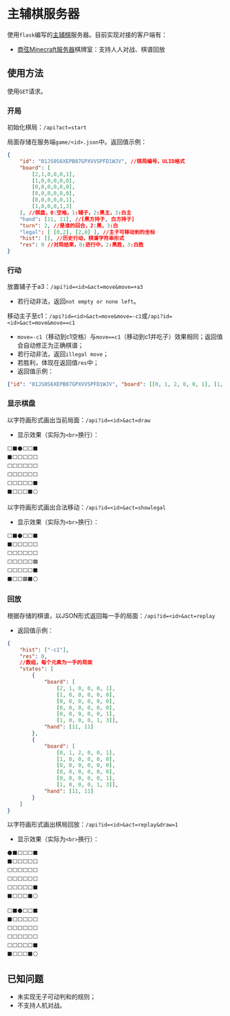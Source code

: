 # 主辅棋服务器

使用`flask`编写的[主辅棋](https://k.guc1010.top/tegojafo)服务器。目前实现对接的客户端有：
- [商弦Minecraft服务器](https://guc1010.top)棋牌室：支持人人对战、棋谱回放

## 使用方法

使用`GET`请求。

### 开局

初始化棋局：`/api?act=start`

局面存储在服务端`game/<id>.json`中。返回值示例：

```json
{
    "id": "01JS0S6XEPB87GPXVVSPFD1WJV", //棋局编号，ULID格式
    "board": [
        [2,1,0,0,0,1],
        [1,0,0,0,0,0],
        [0,0,0,0,0,0],
        [0,0,0,0,0,0],
        [0,0,0,0,0,1],
        [1,0,0,0,1,3]
    ], //棋盘，0:空格，1:辅子，2:黑主，3:白主
    "hand": [11, 11], //[黑方持子, 白方持子]
    "turn": 2, //是谁的回合，2:黑，3:白
    "legal": [ [0,2], [2,0] ], //主子可移动到的坐标
    "hist": [], //历史行动，棋谱字符串形式
    "res": 0 //对局结果，0:进行中，2:黑胜，3:白胜
}
```

### 行动

放置辅子于a3：`/api?id=<id>&act=move&move=+a3`

- 若行动非法，返回`not empty or none left`。

移动主子至c1：`/api?id=<id>&act=move&move=-c1`或`/api?id=<id>&act=move&move==c1`

- `move=-c1`（移动到c1空格）与`move==c1`（移动到c1并吃子）效果相同；返回值会自动修正为正确棋谱；
- 若行动非法，返回`illegal move`；
- 若胜利，体现在返回值`res`中；
- 返回值示例：

``` json
{"id": "01JS0S6XEPB87GPXVVSPFD1WJV", "board": [[0, 1, 2, 0, 0, 1], [1, 0, 0, 0, 0, 0], [0, 0, 0, 0, 0, 0], [0, 0, 0, 0, 0, 0], [0, 0, 0, 0, 0, 1], [1, 0, 0, 0, 1, 3]], "hand": [11, 11], "turn": 3, "legal": [[5, 3], [3, 5]], "hist": ["-c1"], "res": 0}
```

### 显示棋盘

以字符画形式画出当前局面：`/api?id=<id>&act=draw`

- 显示效果（实际为`<br>`换行）：

```
⬜⬛⚫⬜⬜⬛
⬛⬜⬜⬜⬜⬜
⬜⬜⬜⬜⬜⬜
⬜⬜⬜⬜⬜⬜
⬜⬜⬜⬜⬜⬛
⬛⬜⬜⬜⬛⚪
```

以字符画形式画出合法移动：`/api?id=<id>&act=showlegal`

- 显示效果（实际为`<br>`换行）：

```
⬜⬛⚫⬜⬜⬛
⬛⬜⬜⬜⬜⬜
⬜⬜⬜⬜⬜⬜
⬜⬜⬜⬜⬜🟩
⬜⬜⬜⬜⬜⬛
⬛⬜⬜🟩⬛⚪
```

### 回放

根据存储的棋谱，以JSON形式返回每一手的局面：`/api?id=<id>&act=replay`

- 返回值示例：

```json
{
    "hist": ["-c1"],
    "res": 0,
    //数组，每个元素为一手的局面
    "states": [
        {
            "board": [
                [2, 1, 0, 0, 0, 1],
                [1, 0, 0, 0, 0, 0],
                [0, 0, 0, 0, 0, 0],
                [0, 0, 0, 0, 0, 0],
                [0, 0, 0, 0, 0, 1],
                [1, 0, 0, 0, 1, 3]],
            "hand": [11, 11]
        },
        {
            "board": [
                [0, 1, 2, 0, 0, 1],
                [1, 0, 0, 0, 0, 0],
                [0, 0, 0, 0, 0, 0],
                [0, 0, 0, 0, 0, 0],
                [0, 0, 0, 0, 0, 1],
                [1, 0, 0, 0, 1, 3]],
            "hand": [11, 11]
        }
    ]
}
```

以字符画形式画出棋局回放：`/api?id=<id>&act=replay&draw=1`

- 显示效果（实际为`<br>`换行）：

```
⚫⬛⬜⬜⬜⬛
⬛⬜⬜⬜⬜⬜
⬜⬜⬜⬜⬜⬜
⬜⬜⬜⬜⬜⬜
⬜⬜⬜⬜⬜⬛
⬛⬜⬜⬜⬛⚪

⬜⬛⚫⬜⬜⬛
⬛⬜⬜⬜⬜⬜
⬜⬜⬜⬜⬜⬜
⬜⬜⬜⬜⬜⬜
⬜⬜⬜⬜⬜⬛
⬛⬜⬜⬜⬛⚪
```

## 已知问题

- 未实现无子可动判和的规则；
- 不支持人机对战。